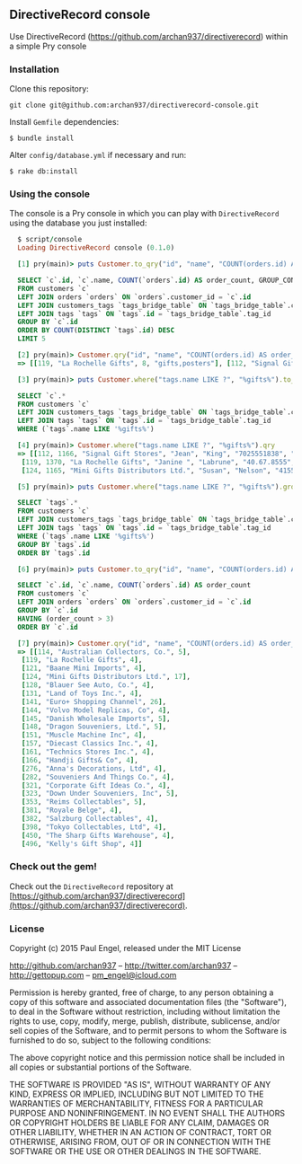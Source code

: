## DirectiveRecord console

Use DirectiveRecord (https://github.com/archan937/directiverecord) within a simple Pry console

### Installation

Clone this repository:

    git clone git@github.com:archan937/directiverecord-console.git

Install `Gemfile` dependencies:

    $ bundle install

Alter `config/database.yml` if necessary and run:

    $ rake db:install

### Using the console

The console is a Pry console in which you can play with `DirectiveRecord` using the database you just installed:

```ruby
  $ script/console
  Loading DirectiveRecord console (0.1.0)
```
```ruby
  [1] pry(main)> puts Customer.to_qry("id", "name", "COUNT(orders.id) AS order_count", "GROUP_CONCAT(DISTINCT tags.name) AS tags", :group_by => "id", :order_by => "COUNT(DISTINCT tags.id) DESC", :limit => 5)
```
```sql
  SELECT `c`.id, `c`.name, COUNT(`orders`.id) AS order_count, GROUP_CONCAT(DISTINCT `tags`.name) AS tags
  FROM customers `c`
  LEFT JOIN orders `orders` ON `orders`.customer_id = `c`.id
  LEFT JOIN customers_tags `tags_bridge_table` ON `tags_bridge_table`.customer_id = `c`.id
  LEFT JOIN tags `tags` ON `tags`.id = `tags_bridge_table`.tag_id
  GROUP BY `c`.id
  ORDER BY COUNT(DISTINCT `tags`.id) DESC
  LIMIT 5
```
```ruby
  [2] pry(main)> Customer.qry("id", "name", "COUNT(orders.id) AS order_count", "GROUP_CONCAT(DISTINCT tags.name) AS tags", :group_by => "id", :order_by => "COUNT(DISTINCT tags.id) DESC", :limit => 5)
  => [[119, "La Rochelle Gifts", 8, "gifts,posters"], [112, "Signal Gift Stores", 3, "gifts"], [124, "Mini Gifts Distributors Ltd.", 17, "gifts"], [103, "Atelier graphique", 3, nil], [114, "Australian Collectors, Co.", 5, nil]]
```
```ruby
  [3] pry(main)> puts Customer.where("tags.name LIKE ?", "%gifts%").to_qry
```
```sql
  SELECT `c`.*
  FROM customers `c`
  LEFT JOIN customers_tags `tags_bridge_table` ON `tags_bridge_table`.customer_id = `c`.id
  LEFT JOIN tags `tags` ON `tags`.id = `tags_bridge_table`.tag_id
  WHERE (`tags`.name LIKE '%gifts%')
```
```ruby
  [4] pry(main)> Customer.where("tags.name LIKE ?", "%gifts%").qry
  => [[112, 1166, "Signal Gift Stores", "Jean", "King", "7025551838", "8489 Strong St.", nil, "83030", "Las Vegas", "NV", "USA", 71800.0],
   [119, 1370, "La Rochelle Gifts", "Janine ", "Labrune", "40.67.8555", "67, rue des Cinquante Otages", nil, "44000", "Nantes", nil, "France", 118200.0],
   [124, 1165, "Mini Gifts Distributors Ltd.", "Susan", "Nelson", "4155551450", "5677 Strong St.", nil, "97562", "San Rafael", "CA", "USA", 210500.0]]
```
```ruby
  [5] pry(main)> puts Customer.where("tags.name LIKE ?", "%gifts%").group("tags.id").to_qry("tags.*")
```
```sql
  SELECT `tags`.*
  FROM customers `c`
  LEFT JOIN customers_tags `tags_bridge_table` ON `tags_bridge_table`.customer_id = `c`.id
  LEFT JOIN tags `tags` ON `tags`.id = `tags_bridge_table`.tag_id
  WHERE (`tags`.name LIKE '%gifts%')
  GROUP BY `tags`.id
  ORDER BY `tags`.id
```
```ruby
  [6] pry(main)> puts Customer.to_qry("id", "name", "COUNT(orders.id) AS order_count", :where => "order_count > 3", :group_by => "id")
```
```sql
  SELECT `c`.id, `c`.name, COUNT(`orders`.id) AS order_count
  FROM customers `c`
  LEFT JOIN orders `orders` ON `orders`.customer_id = `c`.id
  GROUP BY `c`.id
  HAVING (order_count > 3)
  ORDER BY `c`.id
```
```ruby
  [7] pry(main)> Customer.qry("id", "name", "COUNT(orders.id) AS order_count", :where => "order_count > 3", :group_by => "id")
  => [[114, "Australian Collectors, Co.", 5],
   [119, "La Rochelle Gifts", 4],
   [121, "Baane Mini Imports", 4],
   [124, "Mini Gifts Distributors Ltd.", 17],
   [128, "Blauer See Auto, Co.", 4],
   [131, "Land of Toys Inc.", 4],
   [141, "Euro+ Shopping Channel", 26],
   [144, "Volvo Model Replicas, Co", 4],
   [145, "Danish Wholesale Imports", 5],
   [148, "Dragon Souveniers, Ltd.", 5],
   [151, "Muscle Machine Inc", 4],
   [157, "Diecast Classics Inc.", 4],
   [161, "Technics Stores Inc.", 4],
   [166, "Handji Gifts& Co", 4],
   [276, "Anna's Decorations, Ltd", 4],
   [282, "Souveniers And Things Co.", 4],
   [321, "Corporate Gift Ideas Co.", 4],
   [323, "Down Under Souveniers, Inc", 5],
   [353, "Reims Collectables", 5],
   [381, "Royale Belge", 4],
   [382, "Salzburg Collectables", 4],
   [398, "Tokyo Collectables, Ltd", 4],
   [450, "The Sharp Gifts Warehouse", 4],
   [496, "Kelly's Gift Shop", 4]]
```

### Check out the gem!

Check out the `DirectiveRecord` repository at [https://github.com/archan937/directiverecord](https://github.com/archan937/directiverecord).

### License

Copyright (c) 2015 Paul Engel, released under the MIT License

http://github.com/archan937 – http://twitter.com/archan937 – http://gettopup.com – pm_engel@icloud.com

Permission is hereby granted, free of charge, to any person obtaining a copy of this software and associated documentation files (the "Software"), to deal in the Software without restriction, including without limitation the rights to use, copy, modify, merge, publish, distribute, sublicense, and/or sell copies of the Software, and to permit persons to whom the Software is furnished to do so, subject to the following conditions:

The above copyright notice and this permission notice shall be included in all copies or substantial portions of the Software.

THE SOFTWARE IS PROVIDED "AS IS", WITHOUT WARRANTY OF ANY KIND, EXPRESS OR IMPLIED, INCLUDING BUT NOT LIMITED TO THE WARRANTIES OF MERCHANTABILITY, FITNESS FOR A PARTICULAR PURPOSE AND NONINFRINGEMENT. IN NO EVENT SHALL THE AUTHORS OR COPYRIGHT HOLDERS BE LIABLE FOR ANY CLAIM, DAMAGES OR OTHER LIABILITY, WHETHER IN AN ACTION OF CONTRACT, TORT OR OTHERWISE, ARISING FROM, OUT OF OR IN CONNECTION WITH THE SOFTWARE OR THE USE OR OTHER DEALINGS IN THE SOFTWARE.
